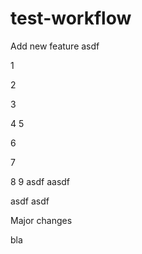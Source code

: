 # test-workflow


Add new feature
asdf

1

2

3

4
 5


6


7


8
9
asdf
aasdf

asdf
asdf

Major changes

bla
